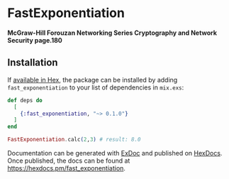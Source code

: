 # FastExponentiation

**McGraw-Hill Forouzan Networking Series Cryptography and Network Security page.180**

## Installation

If [available in Hex](https://hex.pm/docs/publish), the package can be installed
by adding `fast_exponentiation` to your list of dependencies in `mix.exs`:

```elixir
def deps do
  [
    {:fast_exponentiation, "~> 0.1.0"}
  ]
end
```

```elixir
FastExponentiation.calc(2,3) # result: 8.0
```

Documentation can be generated with [ExDoc](https://github.com/elixir-lang/ex_doc)
and published on [HexDocs](https://hexdocs.pm). Once published, the docs can
be found at <https://hexdocs.pm/fast_exponentiation>.

